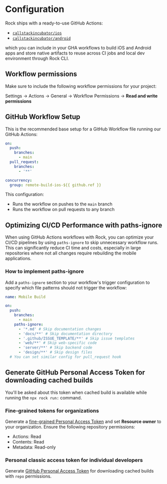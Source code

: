 # Configuration

Rock ships with a ready-to-use GitHub Actions:

- [`callstackincubator/ios`](https://github.com/callstackincubator/ios)
- [`callstackincubator/android`](https://github.com/callstackincubator/android)

which you can include in your GHA workflows to build iOS and Android apps and store native artifacts to reuse across CI jobs and local dev environment through Rock CLI.

## Workflow permissions

Make sure to include the following workflow permissions for your project:

Settings -> Actions -> General -> Workflow Permissions -> **Read and write permissions**

## GitHub Workflow Setup

This is the recommended base setup for a GitHub Workflow file running our GitHub Actions:

```yaml
on:
  push:
    branches:
      - main
  pull_request:
    branches:
      - '**'

concurrency:
  group: remote-build-ios-${{ github.ref }}
```

This configuration:

- Runs the workflow on pushes to the `main` branch
- Runs the workflow on pull requests to any branch

## Optimizing CI/CD Performance with paths-ignore

When using GitHub Actions workflows with Rock, you can optimize your CI/CD pipelines by using `paths-ignore` to skip unnecessary workflow runs. This can significantly reduce CI time and costs, especially in large repositories where not all changes require rebuilding the mobile applications.

### How to implement paths-ignore

Add a `paths-ignore` section to your workflow's trigger configuration to specify which file patterns should not trigger the workflow:

```yaml
name: Mobile Build

on:
  push:
    branches:
      - main
    paths-ignore:
      - '*.md' # Skip documentation changes
      - 'docs/**' # Skip documentation directory
      - '.github/ISSUE_TEMPLATE/**' # Skip issue templates
      - 'web/**' # Skip web-specific code
      - 'server/**' # Skip backend code
      - 'design/**' # Skip design files
  # You can set similar config for pull_request hook
```

## Generate GitHub Personal Access Token for downloading cached builds

You'll be asked about this token when cached build is available while running the `npx rock run:` command.

### Fine-grained tokens for organizations

Generate a [fine-grained Personal Access Token](https://github.com/settings/personal-access-tokens/new) and set **Resource owner** to your organization. Ensure the following repository permissions:

- Actions: Read
- Contents: Read
- Metadata: Read-only

### Personal classic access token for individual developers

Generate [GitHub Personal Access Token](https://github.com/settings/tokens/new?scopes=repo) for downloading cached builds with `repo` permissions.

